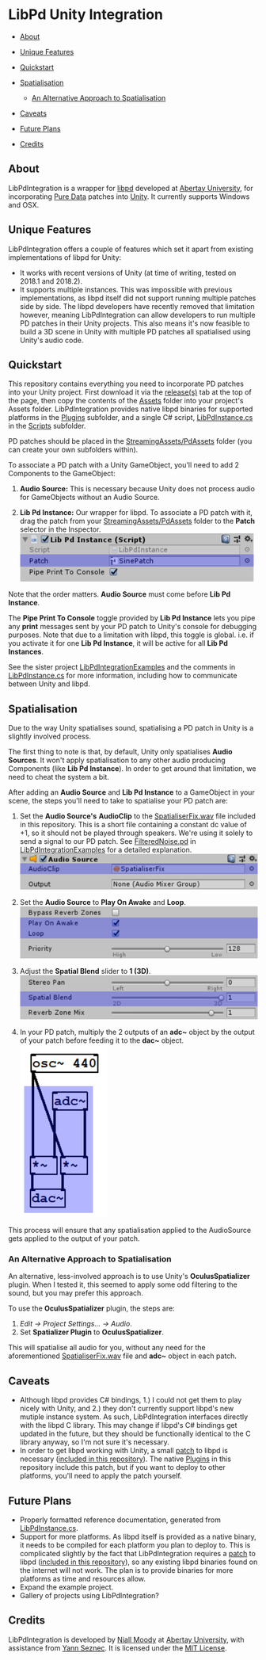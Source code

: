 # LibPd Unity Integration

- [About](#about)
- [Unique Features](#unique-features)
- [Quickstart](#quickstart)
- [Spatialisation](#spatialisation)

  - [An Alternative Approach to Spatialisation](#an-alternative-approach-to-spatialisation)
- [Caveats](#caveats)
- [Future Plans](#future-plans)
- [Credits](#credits)

## About

LibPdIntegration is a wrapper for [libpd](http://libpd.cc/) developed at [Abertay University](http://www.abertay.ac.uk), for incorporating [Pure Data](https://puredata.info/) patches into [Unity](https://unity3d.com/). It currently supports Windows and OSX.

## Unique Features

LibPdIntegration offers a couple of features which set it apart from existing implementations of libpd for Unity:

- It works with recent versions of Unity (at time of writing, tested on 2018.1 and 2018.2).
- It supports multiple instances. This was impossible with previous implementations, as libpd itself did not support running multiple patches side by side. The libpd developers have recently removed that limitation however, meaning LibPdIntegration can allow developers to run multiple PD patches in their Unity projects. This also means it's now feasible to build a 3D scene in Unity with multiple PD patches all spatialised using Unity's audio code.

## Quickstart

This repository contains everything you need to incorporate PD patches into your Unity project. First download it via the [release(s)](releases) tab at the top of the page, then copy the contents of the [Assets](Assets/) folder into your project's Assets folder. LibPdIntegration provides native libpd binaries for supported platforms in the [Plugins](Assets/Plugins/) subfolder, and a single C# script, [LibPdInstance.cs](Assets/Scripts/LibPdInstance.cs) in the [Scripts](Assets/Scripts/) subfolder.

PD patches should be placed in the [StreamingAssets/PdAssets](Assets/StreamingAssets/PdAssets/) folder (you can create your own subfolders within).

To associate a PD patch with a Unity GameObject, you'll need to add 2 Components to the GameObject:

1. **Audio Source:** This is necessary because Unity does not process audio for GameObjects without an Audio Source.

2. **Lib Pd Instance:** Our wrapper for libpd. To associate a PD patch with it, drag the patch from your [StreamingAssets/PdAssets](Assets/StreamingAssets/PdAssets/) folder to the **Patch** selector in the Inspector.
![LibPdInstance Inspector Patch Selector](docs/images/libpdinstance-patch.png)

Note that the order matters. **Audio Source** must come before **Lib Pd Instance**.

The **Pipe Print To Console** toggle provided by **Lib Pd Instance** lets you pipe any **print** messages sent by your PD patch to Unity's console for debugging purposes. Note that due to a limitation with libpd, this toggle is global. i.e. if you activate it for one **Lib Pd Instance**, it will be active for all **Lib Pd Instances**.

See the sister project [LibPdIntegrationExamples](https://github.com/LibPdIntegration/LibPdIntegrationExamples) and the comments in [LibPdInstance.cs](Assets/Scripts/LibPdInstance.cs) for more information, including how to communicate between Unity and libpd.

## Spatialisation

Due to the way Unity spatialises sound, spatialising a PD patch in Unity is a slightly involved process.

The first thing to note is that, by default, Unity only spatialises **Audio Sources**. It won't apply spatialisation to any other audio producing Components (like **Lib Pd Instance**). In order to get around that limitation, we need to cheat the system a bit.

After adding an **Audio Source** and **Lib Pd Instance** to a GameObject in your scene, the steps you'll need to take to spatialise your PD patch are:

1. Set the **Audio Source's** **AudioClip** to the [SpatialiserFix.wav](extras/SpatialiserFix.wav) file included in this repository. This is a short file containing a constant dc value of +1, so it should not be played through speakers. We're using it solely to send a signal to our PD patch. See [FilteredNoise.pd](https://github.com/LibPdIntegration/LibPdIntegrationExamples/tree/master/Assets/StreamingAssets/PdAssets/SpatialisationPatches) in [LibPdIntegrationExamples](https://github.com/LibPdIntegration/LibPdIntegrationExamples) for a detailed explanation.
![Spatialisation Inspector Audio Clip Setting](/docs/images/spatialiserfix-audioclip.png)

2. Set the **Audio Source** to **Play On Awake** and **Loop**.
![Spatialisation Inspector Loop Setting](/docs/images/spatialiserfix-loop.png)

3. Adjust the **Spatial Blend** slider to **1 (3D)**.  
![Spatialisation Inspector Spatial Blend Setting](/docs/images/spatialiserfix-spatialblend.png)

4. In your PD patch, multiply the 2 outputs of an **adc~** object by the output of your patch before feeding it to the **dac~** object.
![Spatialisation PD adc~ output](/docs/images/spatialiserfix-adc.png)

This process will ensure that any spatialisation applied to the AudioSource gets applied to the output of your patch.

### An Alternative Approach to Spatialisation

An alternative, less-involved approach is to use Unity's **OculusSpatializer** plugin. When I tested it, this seemed to apply some odd filtering to the sound, but you may prefer this approach.

To use the **OculusSpatializer** plugin, the steps are:

1. *Edit -> Project Settings... -> Audio*.
2. Set **Spatializer Plugin** to **OculusSpatializer**.

This will spatialise all audio for you, without any need for the aforementioned [SpatialiserFix.wav](extras/SpatialiserFix.wav) file and **adc~** object in each patch.

## Caveats

- Although libpd provides C# bindings, 1.) I could not get them to play nicely with Unity, and 2.) they don't currently support libpd's new mutiple instance system. As such, LibPdIntegration interfaces directly with the libpd C library. This may change if libpd's C# bindings get updated in the future, but they should be functionally identical to the C library anyway, so I'm not sure it's necessary.
- In order to get libpd working with Unity, a small [patch](extras/PatchInfo.md) to libpd is necessary ([included in this repository](extras/z_libpd.patch)). The native [Plugins](Assets/Plugins/) in this repository include this patch, but if you want to deploy to other platforms, you'll need to apply the patch yourself.

## Future Plans

- Properly formatted reference documentation, generated from [LibPdInstance.cs](Assets/Scripts/LibPdInstance.cs).
- Support for more platforms. As libpd itself is provided as a native binary, it needs to be compiled for each platform you plan to deploy to. This is complicated slightly by the fact that LibPdIntegration requires a [patch](extras/PatchInfo.md) to libpd ([included in this repository](extras/z_libpd.patch)), so any existing libpd binaries found on the internet will not work. The plan is to provide binaries for more platforms as time and resources allow.
- Expand the example project.
- Gallery of projects using LibPdIntegration?

## Credits

LibPdIntegration is developed by [Niall Moody](http://www.niallmoody.com) at [Abertay University](http://www.abertay.ac.uk), with assistance from [Yann Seznec](http://www.yannseznec.com/). It is licensed under the [MIT License](LICENSE.txt).